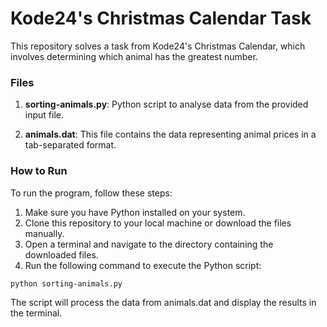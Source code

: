 # Kode24's Christmas Calendar Task
This repository solves a task from Kode24's Christmas Calendar, which involves determining which animal has the greatest number.

### Files
1. **sorting-animals.py**: Python script to analyse data from the provided input file.

2. **animals.dat**: This file contains the data representing animal prices in a tab-separated format.

### How to Run
To run the program, follow these steps:
1. Make sure you have Python installed on your system.
2. Clone this repository to your local machine or download the files manually.
3. Open a terminal and navigate to the directory containing the downloaded files.
4. Run the following command to execute the Python script:
```bash
python sorting-animals.py
```

The script will process the data from animals.dat and display the results in the terminal.
